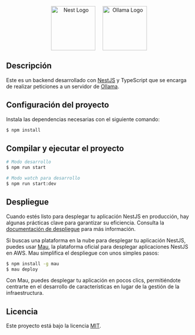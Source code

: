 <div align="center" style="display: flex; justify-content: center; gap: 20px;">
  <a href="http://nestjs.com/" target="_blank">
    <img src="https://nestjs.com/img/logo-small.svg" width="120" alt="Nest Logo" />
  </a>
  
  <a href="https://ollama.com">
    <img alt="Ollama Logo" height="120" src="https://github.com/ollama/ollama/assets/3325447/0d0b44e2-8f4a-4e99-9b52-a5c1c741c8f7" />
  </a>
</div>

## Descripción

Este es un backend desarrollado con [NestJS](https://github.com/nestjs/nest) y TypeScript que se encarga de realizar peticiones a un servidor de [Ollama](https://github.com/ollama/ollama).

## Configuración del proyecto

Instala las dependencias necesarias con el siguiente comando:

```bash
$ npm install
```

## Compilar y ejecutar el proyecto

```bash
# Modo desarrollo
$ npm run start

# Modo watch para desarrollo
$ npm run start:dev
```

## Despliegue

Cuando estés listo para desplegar tu aplicación NestJS en producción, hay algunas prácticas clave para garantizar su eficiencia. Consulta la [documentación de despliegue](https://docs.nestjs.com/deployment) para más información.

Si buscas una plataforma en la nube para desplegar tu aplicación NestJS, puedes usar [Mau](https://mau.nestjs.com), la plataforma oficial para desplegar aplicaciones NestJS en AWS. Mau simplifica el despliegue con unos simples pasos:

```bash
$ npm install -g mau
$ mau deploy
```

Con Mau, puedes desplegar tu aplicación en pocos clics, permitiéndote centrarte en el desarrollo de características en lugar de la gestión de la infraestructura.

## Licencia

Este proyecto está bajo la licencia [MIT](https://github.com/nestjs/nest/blob/master/LICENSE).
